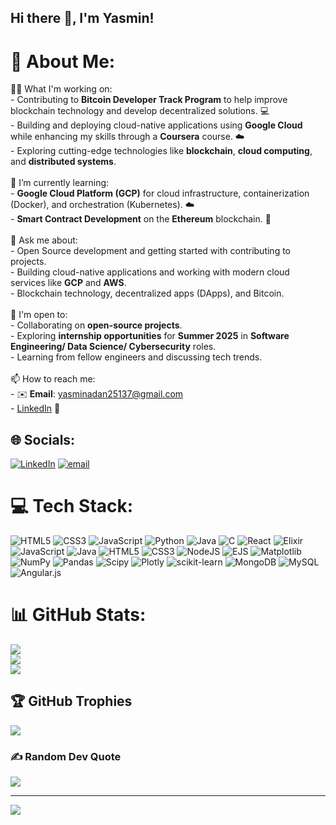 ## Hi there 👋, I'm Yasmin!
# 💫 About Me:
👩‍💻 What I'm working on:<br>- Contributing to **Bitcoin Developer Track Program** to help improve blockchain technology and develop decentralized solutions. 💻<br>- Building and deploying cloud-native applications using **Google Cloud** while enhancing my skills through a **Coursera** course. ☁️<br>- Exploring cutting-edge technologies like **blockchain**, **cloud computing**, and **distributed systems**.<br><br>🌱 I’m currently learning:<br>- **Google Cloud Platform (GCP)** for cloud infrastructure, containerization (Docker), and orchestration (Kubernetes). ☁️<br>- **Smart Contract Development** on the **Ethereum** blockchain. 🔗<br><br>💬 Ask me about:<br>- Open Source development and getting started with contributing to projects.<br>- Building cloud-native applications and working with modern cloud services like **GCP** and **AWS**.<br>- Blockchain technology, decentralized apps (DApps), and Bitcoin.<br><br>🤝 I'm open to:<br>- Collaborating on **open-source projects**.<br>- Exploring **internship opportunities** for **Summer 2025** in **Software Engineering/ Data Science/ Cybersecurity** roles.<br>- Learning from fellow engineers and discussing tech trends.<br><br>📫 How to reach me:<br>- ✉️ **Email**: [yasminadan25137@gmail.com](mailto:yasminadan25137@gmail.com)<br>- [LinkedIn](https://www.linkedin.com/ln/yasminadan01/) 🔗


## 🌐 Socials:
[![LinkedIn](https://img.shields.io/badge/LinkedIn-%230077B5.svg?logo=linkedin&logoColor=white)](https://www.linkedin.com/in/yasminadan01/) [![email](https://img.shields.io/badge/Email-D14836?logo=gmail&logoColor=white)](mailto:yasminadan25137@gmail.com) 

# 💻 Tech Stack:
![HTML5](https://img.shields.io/badge/html5-%23E34F26.svg?style=for-the-badge&logo=html5&logoColor=white) ![CSS3](https://img.shields.io/badge/css3-%231572B6.svg?style=for-the-badge&logo=css3&logoColor=white) ![JavaScript](https://img.shields.io/badge/javascript-%23323330.svg?style=for-the-badge&logo=javascript&logoColor=%23F7DF1E) ![Python](https://img.shields.io/badge/python-3670A0?style=for-the-badge&logo=python&logoColor=ffdd54) ![Java](https://img.shields.io/badge/java-%23ED8B00.svg?style=for-the-badge&logo=openjdk&logoColor=white) ![C](https://img.shields.io/badge/c-%2300599C.svg?style=for-the-badge&logo=c&logoColor=white) ![React](https://img.shields.io/badge/react-%2320232a.svg?style=for-the-badge&logo=react&logoColor=%2361DAFB) ![Elixir](https://img.shields.io/badge/elixir-%234B275F.svg?style=for-the-badge&logo=elixir&logoColor=white) ![JavaScript](https://img.shields.io/badge/javascript-%23323330.svg?style=for-the-badge&logo=javascript&logoColor=%23F7DF1E) ![Java](https://img.shields.io/badge/java-%23ED8B00.svg?style=for-the-badge&logo=openjdk&logoColor=white) ![HTML5](https://img.shields.io/badge/html5-%23E34F26.svg?style=for-the-badge&logo=html5&logoColor=white) ![CSS3](https://img.shields.io/badge/css3-%231572B6.svg?style=for-the-badge&logo=css3&logoColor=white) ![NodeJS](https://img.shields.io/badge/node.js-6DA55F?style=for-the-badge&logo=node.js&logoColor=white) ![EJS](https://img.shields.io/badge/ejs-%23B4CA65.svg?style=for-the-badge&logo=ejs&logoColor=black) ![Matplotlib](https://img.shields.io/badge/Matplotlib-%23ffffff.svg?style=for-the-badge&logo=Matplotlib&logoColor=black) ![NumPy](https://img.shields.io/badge/numpy-%23013243.svg?style=for-the-badge&logo=numpy&logoColor=white) ![Pandas](https://img.shields.io/badge/pandas-%23150458.svg?style=for-the-badge&logo=pandas&logoColor=white) ![Scipy](https://img.shields.io/badge/SciPy-%230C55A5.svg?style=for-the-badge&logo=scipy&logoColor=%white) ![Plotly](https://img.shields.io/badge/Plotly-%233F4F75.svg?style=for-the-badge&logo=plotly&logoColor=white) ![scikit-learn](https://img.shields.io/badge/scikit--learn-%23F7931E.svg?style=for-the-badge&logo=scikit-learn&logoColor=white) ![MongoDB](https://img.shields.io/badge/MongoDB-%234ea94b.svg?style=for-the-badge&logo=mongodb&logoColor=white) ![MySQL](https://img.shields.io/badge/mysql-4479A1.svg?style=for-the-badge&logo=mysql&logoColor=white) ![Angular.js](https://img.shields.io/badge/angular.js-%23E23237.svg?style=for-the-badge&logo=angularjs&logoColor=white)
# 📊 GitHub Stats:
![](https://github-readme-stats.vercel.app/api?username=yasmin25137&theme=radical&hide_border=false&include_all_commits=false&count_private=false)<br/>
![](https://github-readme-streak-stats.herokuapp.com/?user=yasmin25137&theme=radical&hide_border=false)<br/>
![](https://github-readme-stats.vercel.app/api/top-langs/?username=yasmin25137&theme=radical&hide_border=false&include_all_commits=false&count_private=false&layout=compact)

## 🏆 GitHub Trophies
![](https://github-profile-trophy.vercel.app/?username=yasmin25137&theme=radical&no-frame=false&no-bg=true&margin-w=4)

### ✍️ Random Dev Quote
![](https://quotes-github-readme.vercel.app/api?type=horizontal&theme=radical)

---
[![](https://visitcount.itsvg.in/api?id=yasmin25137&icon=0&color=0)](https://visitcount.itsvg.in)

<!-- Proudly created with GPRM ( https://gprm.itsvg.in ) -->
